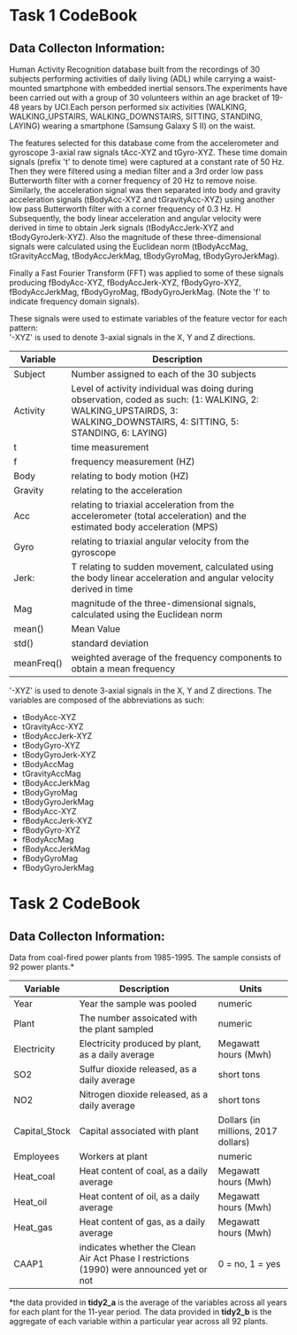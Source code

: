 
# Task 1 CodeBook
## Data Collecton Information:
Human Activity Recognition database built from the recordings of 30 subjects performing activities of daily living (ADL) while carrying a waist-mounted smartphone with embedded inertial sensors.The experiments have been carried out with a group of 30 volunteers within an age bracket of 19-48 years by UCI.Each person performed six activities (WALKING, WALKING_UPSTAIRS, WALKING_DOWNSTAIRS, SITTING, STANDING, LAYING) wearing a smartphone (Samsung Galaxy S II) on the waist.


The features selected for this database come from the accelerometer and gyroscope 3-axial raw signals tAcc-XYZ and tGyro-XYZ. These time domain signals (prefix 't' to denote time) were captured at a constant rate of 50 Hz. Then they were filtered using a median filter and a 3rd order low pass Butterworth filter with a corner frequency of 20 Hz to remove noise. Similarly, the acceleration signal was then separated into body and gravity acceleration signals (tBodyAcc-XYZ and tGravityAcc-XYZ) using another low pass Butterworth filter with a corner frequency of 0.3 Hz. 
H
Subsequently, the body linear acceleration and angular velocity were derived in time to obtain Jerk signals (tBodyAccJerk-XYZ and tBodyGyroJerk-XYZ). Also the magnitude of these three-dimensional signals were calculated using the Euclidean norm (tBodyAccMag, tGravityAccMag, tBodyAccJerkMag, tBodyGyroMag, tBodyGyroJerkMag). 

Finally a Fast Fourier Transform (FFT) was applied to some of these signals producing fBodyAcc-XYZ, fBodyAccJerk-XYZ, fBodyGyro-XYZ, fBodyAccJerkMag, fBodyGyroMag, fBodyGyroJerkMag. (Note the 'f' to indicate frequency domain signals). 

These signals were used to estimate variables of the feature vector for each pattern:  
'-XYZ' is used to denote 3-axial signals in the X, Y and Z directions.

Variable | Description 
-------------- | ------------------------------------------------------ 
Subject | Number assigned to each of the 30 subjects 
Activity | Level of activity individual was doing during observation, coded as such: (1: WALKING, 2: WALKING_UPSTAIRDS, 3: WALKING_DOWNSTAIRS, 4: SITTING, 5: STANDING, 6: LAYING) 
t | time measurement
f | frequency measurement (HZ)
Body | relating to body motion (HZ)
Gravity | relating to the acceleration | SI)SI)
Acc |  relating to triaxial acceleration from the accelerometer (total acceleration) and the estimated body acceleration (MPS)
Gyro |  relating to triaxial angular velocity from the gyroscope 
Jerk: | T relating to sudden movement, calculated using the body linear acceleration and angular velocity derived in time
Mag | magnitude of the three-dimensional signals, calculated using the Euclidean norm
mean() | Mean Value
std() | standard deviation  
meanFreq() | weighted average of the frequency components to obtain a mean frequency 



'-XYZ' is used to denote 3-axial signals in the X, Y and Z directions.
The variables are composed of the abbreviations as such:

* tBodyAcc-XYZ
* tGravityAcc-XYZ
* tBodyAccJerk-XYZ
* tBodyGyro-XYZ
* tBodyGyroJerk-XYZ
* tBodyAccMag
* tGravityAccMag
* tBodyAccJerkMag
* tBodyGyroMag
* tBodyGyroJerkMag
* fBodyAcc-XYZ
* fBodyAccJerk-XYZ
* fBodyGyro-XYZ
* fBodyAccMag
* fBodyAccJerkMag
* fBodyGyroMag
* fBodyGyroJerkMag



# Task 2 CodeBook
## Data Collecton Information:
Data from coal-fired power plants from 1985-1995. The sample consists of 92 power plants.*

Variable | Description | Units
-------------- | ------------------------------------- | -------------------  
Year | Year the sample was pooled | numeric
Plant | The number assoicated with the plant sampled  | numeric
Electricity | Electricity produced by plant, as a daily average | Megawatt hours (Mwh)
SO2 | Sulfur dioxide released, as a daily average | short tons
NO2 | Nitrogen dioxide released, as a daily average | short tons
Capital_Stock | Capital associated with plant | Dollars (in millions, 2017 dollars)
Employees | Workers at plant | numeric
Heat_coal | Heat content of coal, as a daily average | Megawatt hours (Mwh)
Heat_oil | Heat content of oil, as a daily average | Megawatt hours (Mwh)
Heat_gas | Heat content of gas, as a daily average | Megawatt hours (Mwh)
CAAP1 | indicates whether the Clean Air Act Phase I restrictions (1990) were announced yet or not | 0 = no, 1 = yes

*the data provided in __tidy2_a__ is the average of the variables across all years for each plant for the 11-year period. The data provided in __tidy2_b__ is the aggregate of each variable within a particular year across all 92 plants.
